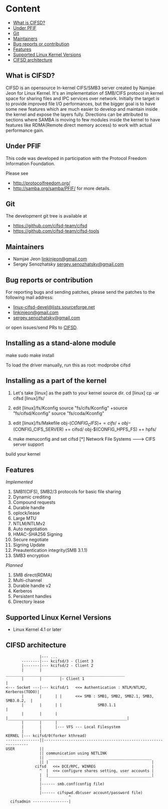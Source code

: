
# Content

- [What is CIFSD?](#what-is-cifsd)
- [Under PFIF](#under-pfif)
- [Git](#git)
- [Maintainers](#maintainers)
- [Bug reports or contribution](#Bug-reports-or-contribution)
- [Features](#features)
- [Supported Linux Kernel Versions](#supported-linux-kernel-versions)
- [CIFSD architecture](#cifsd-architecture)


## What is CIFSD?

CIFSD is an opensource In-kernel CIFS/SMB3 server created by Namjae Jeon for Linux Kernel. It's an implementation of SMB/CIFS protocol in kernel space for sharing files and IPC services over network. Initially the target is to provide improved file I/O performances, but the bigger goal is to have some new features which are much easier to develop and maintain inside the kernel and expose the layers fully. Directions can be attributed to sections where SAMBA is moving to few modules inside the kernel to have features like RDMA(Remote direct memory access) to work with actual performance gain.


## Under PFIF

This code was developed in participation with the Protocol Freedom Information Foundation.

Please see
* http://protocolfreedom.org/
* http://samba.org/samba/PFIF/
for more details.


## Git

The development git tree is available at
* https://github.com/cifsd-team/cifsd
* https://github.com/cifsd-team/cifsd-tools


## Maintainers

* Namjae Jeon <linkinjeon@gmail.com>
* Sergey Senozhatsky <sergey.senozhatsky@gmail.com>


## Bug reports or contribution

For reporting bugs and sending patches, please send the patches to the following mail address:

* linux-cifsd-devel@lists.sourceforge.net
* linkinjeon@gmail.com
* sergey.senozhatsky@gmail.com

or open issues/send PRs to [CIFSD](https://github.com/cifsd-team/cifsd).


## Installing as a stand-alone module

make
sudo make install

To load the driver manually, run this as root:
modprobe cifsd


## Installing as a part of the kernel

1. Let's take [linux] as the path to your kernel source dir.
	cd [linux]
	cp -ar cifsd [linux]/fs/

2. edit [linux]/fs/Kconfig
	source "fs/cifs/Kconfig"
	+source "fs/cifsd/Kconfig"
	source "fs/coda/Kconfig"

3. edit [linux]/fs/Makefile
	obj-$(CONFIG_CIFS)              += cifs/
	+obj-$(CONFIG_CIFS_SERVER)       += cifsd/
	obj-$(CONFIG_HPFS_FS)           += hpfs/

4. make menuconfig and set cifsd
	[*] Network File Systems  --->
		<M>   CIFS server support

build your kernel


## Features

*Implemented*
1. SMB1(CIFS), SMB2/3 protocols for basic file sharing
2. Dynamic crediting
3. Compound requests
4. Durable handle
5. oplock/lease
6. Large MTU
7. NTLM/NTLMv2
8. Auto negotiation
9. HMAC-SHA256 Signing
10. Secure negotiate
11. Signing Update
12. Preautentication integrity(SMB 3.1.1)
13. SMB3 encryption

*Planned*
1. SMB direct(RDMA)
2. Multi-channel
3. Durable handle v2
4. Kerberos
5. Persistent handles
6. Directory lease


## Supported Linux Kernel Versions

* Linux Kernel 4.1 or later


## CIFSD architecture

```
               |--- ...
       --------|--- kcifsd/3 - Client 3
       |-------|--- kcifsd/2 - Client 2
       |       |         _____________________________________________________
       |       |        |- Client 1                                           |
<--- Socket ---|--- kcifsd/1   <<= Authentication : NTLM/NTLM2, Kerberos(TODO)|
       |       |      | |      <<= SMB : SMB1, SMB2, SMB2.1, SMB3, SMB3.0.2,  |
       |       |      | |                SMB3.1.1                             |
       |       |      | |_____________________________________________________|
       |       |      |
       |       |      |--- VFS --- Local Filesystem
       |       |
KERNEL |--- kcifsd/0(forker kthread)
---------------||---------------------------------------------------------------
USER           ||
               || communication using NETLINK
               ||  ______________________________________________
               || |                                              |
             cifsd   <<= DCE/RPC, WINREG                         |
               ^  |  <<= configure shares setting, user accounts |
               |  |______________________________________________|
               |
               |------ smb.conf(config file)
               |
               |------ cifspwd.db(user account/password file)
                            ^
  cifsadmin ----------------|

```
